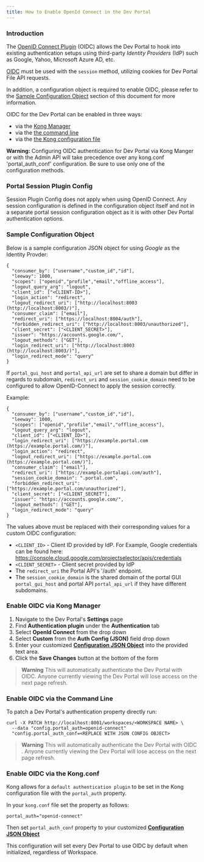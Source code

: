 ```yaml
---
title: How to Enable OpenId Connect in the Dev Portal
---
```


### Introduction

The [OpenID Connect Plugin](/hub/kong-inc/openid-connect/) (OIDC)
allows the Dev Portal to hook into existing authentication setups using third-party
*Identity Providers* (IdP) such as Google, Yahoo, Microsoft Azure AD, etc.

[OIDC](/hub/kong-inc/openid-connect/) must be used with
the `session` method, utilizing cookies for Dev Portal File API requests.

In addition, a configuration object is required to enable OIDC, please refer to the
[Sample Configuration Object](#/sample-configuration-object) section of this
document for more information.

OIDC for the Dev Portal can be enabled in three ways:

- via the [Kong Manager](#enable-oidc-via-kong-manager)
- via the [the command line](#enable-oidc-via-the-command-line)
- via the [the Kong configuration file](#enable-oidc-via-the-kongconf)

**Warning:** Configuring OIDC authentication for Dev Portal via Kong Manger or with the Admin API will take precedence over any kong.conf 'portal_auth_conf' configuration. Be sure to use only one of the configuration methods.  


### Portal Session Plugin Config

Session Plugin Config does not apply when using OpenID Connect. Any session
configuration is defined in the configuration object itself and not
in a separate portal session configuration object as it is with other Dev Portal authentication options.

### Sample Configuration Object

Below is a sample configuration JSON object for using *Google* as the Identity
Provder:

```
{
  "consumer_by": ["username","custom_id","id"],
  "leeway": 1000,
  "scopes": ["openid","profile","email","offline_access"],
  "logout_query_arg": "logout",
  "client_id": ["<CLIENT-ID>"],
  "login_action": "redirect",
  "logout_redirect_uri": ["http://localhost:8003 (http://localhost:8003/)"],
  "consumer_claim": ["email"],
  "redirect_uri": ["https://localhost:8004/auth"],
  "forbidden_redirect_uri": ["http://localhost:8003/unauthorized"],
  "client_secret": ["<CLIENT_SECRET>"],
  "issuer": "https://accounts.google.com/",
  "logout_methods": ["GET"],
  "login_redirect_uri": ["http://localhost:8003 (http://localhost:8003/)"],
  "login_redirect_mode": "query"
}
```

If `portal_gui_host` and `portal_api_url` are set to share a domain but differ
in regards to subdomain, `redirect_uri` and `session_cookie_domain` need to be
configured to allow OpenID-Connect to apply the session correctly.

Example:

```
{
  "consumer_by": ["username","custom_id","id"],
  "leeway": 1000,
  "scopes": ["openid","profile","email","offline_access"],
  "logout_query_arg": "logout",
  "client_id": ["<CLIENT_ID>"],
  "login_redirect_uri": ["https://example.portal.com (https://example.portal.com/)"],
  "login_action": "redirect",
  "logout_redirect_uri": ["https://example.portal.com (https://example.portal.com/)"],
  "consumer_claim": ["email"],
  "redirect_uri": ["https://example.portalapi.com/auth"],
  "session_cookie_domain": ".portal.com",
  "forbidden_redirect_uri": ["https://example.portal.com/unauthorized"],
  "client_secret": ["<CLIENT_SECRET"],
  "issuer": "https://accounts.google.com/",
  "logout_methods": ["GET"],
  "login_redirect_mode": "query"
}
```

The values above must be replaced with their corresponding values for a custom
OIDC configuration:
* `<CLIENT_ID>` - Client ID provided by IdP. For Example, Google credentials can be found here: https://console.cloud.google.com/projectselector/apis/credentials
* `<CLIENT_SECRET>` - Client secret provided by IdP
* The `redirect_uri` the Portal API's '/auth' endpoint.
* The `session_cookie_domain` is the shared domain of the portal GUI `portal_gui_host` and portal API `portal_api_url` if they have different subdomains.

### Enable OIDC via Kong Manager

1. Navigate to the Dev Portal's **Settings** page
2. Find **Authentication plugin** under the **Authentication** tab
3. Select **OpenId  Connect** from the drop down
4. Select **Custom** from the **Auth Config (JSON)** field drop down
5. Enter your customized [**Configuration JSON Object**](#/sample-configuration-object)
into the provided text area.
4. Click the **Save Changes** button at the bottom of the form

>**Warning** This will automatically authenticate the Dev Portal with OIDC. Anyone currently viewing the Dev Portal will lose access on the next page refresh.


### Enable OIDC via the Command Line

To patch a Dev Portal's authentication property directly run:

```
curl -X PATCH http://localhost:8001/workspaces/<WORKSPACE NAME> \
  --data "config.portal_auth=openid-connect"
  "config.portal_auth_conf=<REPLACE WITH JSON CONFIG OBJECT>
```

>**Warning** This will automatically authenticate the Dev Portal with OIDC
>. Anyone currently viewing the Dev Portal will lose access on the
>next page refresh.

### Enable OIDC via the Kong.conf

Kong allows for a `default authentication plugin` to be set in the Kong
configuration file with the `portal_auth` property.

In your `kong.conf` file set the property as follows:

```
portal_auth="openid-connect"
```

Then set `portal_auth_conf` property to your
customized [**Configuration JSON Object**](#/sample-configuration-object)

This configuration will set every Dev Portal to use OIDC by default when
initialized, regardless of Workspace.
